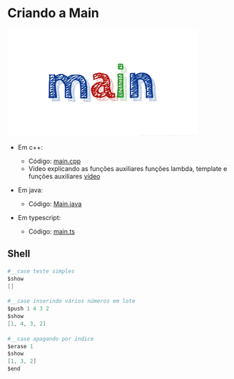 # Criando a Main

![_](cover.jpg)

- Em c++:
  - Código: [main.cpp](main.cpp)
  - Vídeo explicando as funções auxiliares funções lambda, template e funções auxiliares [vídeo](https://youtu.be/u4FwmKEwGBo)

- Em java:
  - Código: [Main.java](Main.java)

- Em typescript:
  - Código: [main.ts](main.ts)

## Shell

```s
#__case teste simples
$show
[]

#__case inserindo vários números em lote
$push 1 4 3 2
$show
[1, 4, 3, 2]

#__case apagando por índice
$erase 1
$show
[1, 3, 2]
$end
```
